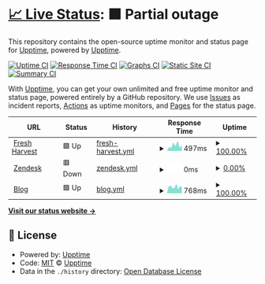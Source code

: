 # [📈 Live Status](https://upptime.github.io/upptime): <!--live status--> **🟧 Partial outage**

This repository contains the open-source uptime monitor and status page for [Upptime](https://upptime.js.org), powered by [Upptime](https://github.com/upptime/upptime).

[![Uptime CI](https://github.com/joshua-stark-freshharvest/upptime/workflows/Uptime%20CI/badge.svg)](https://github.com/joshua-stark-freshharvest/upptime/actions?query=workflow%3A%22Uptime+CI%22)
[![Response Time CI](https://github.com/joshua-stark-freshharvest/upptime/workflows/Response%20Time%20CI/badge.svg)](https://github.com/joshua-stark-freshharvest/upptime/actions?query=workflow%3A%22Response+Time+CI%22)
[![Graphs CI](https://github.com/joshua-stark-freshharvest/upptime/workflows/Graphs%20CI/badge.svg)](https://github.com/joshua-stark-freshharvest/upptime/actions?query=workflow%3A%22Graphs+CI%22)
[![Static Site CI](https://github.com/joshua-stark-freshharvest/upptime/workflows/Static%20Site%20CI/badge.svg)](https://github.com/joshua-stark-freshharvest/upptime/actions?query=workflow%3A%22Static+Site+CI%22)
[![Summary CI](https://github.com/joshua-stark-freshharvest/upptime/workflows/Summary%20CI/badge.svg)](https://github.com/joshua-stark-freshharvest/upptime/actions?query=workflow%3A%22Summary+CI%22)

With [Upptime](https://upptime.js.org), you can get your own unlimited and free uptime monitor and status page, powered entirely by a GitHub repository. We use [Issues](https://github.com/upptime/upptime/issues) as incident reports, [Actions](https://github.com/joshua-stark-freshharvest/upptime/actions) as uptime monitors, and [Pages](https://upptime.github.io/upptime) for the status page.

<!--start: status pages-->
<!-- This summary is generated by Upptime (https://github.com/upptime/upptime) -->
<!-- Do not edit this manually, your changes will be overwritten -->
<!-- prettier-ignore -->
| URL | Status | History | Response Time | Uptime |
| --- | ------ | ------- | ------------- | ------ |
| <img alt="" src="https://icons.duckduckgo.com/ip3/ecommerce.psalms.vy.technology.ico" height="13"> [Fresh Harvest](https://ecommerce.psalms.vy.technology/) | 🟩 Up | [fresh-harvest.yml](https://github.com/joshua-stark-freshharvest/upptime/commits/HEAD/history/fresh-harvest.yml) | <details><summary><img alt="Response time graph" src="./graphs/fresh-harvest/response-time-week.png" height="20"> 497ms</summary><br><a href="https://joshua-stark-freshharvest.github.io/upptime/history/fresh-harvest"><img alt="Response time 829" src="https://img.shields.io/endpoint?url=https%3A%2F%2Fraw.githubusercontent.com%2Fjoshua-stark-freshharvest%2Fupptime%2FHEAD%2Fapi%2Ffresh-harvest%2Fresponse-time.json"></a><br><a href="https://joshua-stark-freshharvest.github.io/upptime/history/fresh-harvest"><img alt="24-hour response time 533" src="https://img.shields.io/endpoint?url=https%3A%2F%2Fraw.githubusercontent.com%2Fjoshua-stark-freshharvest%2Fupptime%2FHEAD%2Fapi%2Ffresh-harvest%2Fresponse-time-day.json"></a><br><a href="https://joshua-stark-freshharvest.github.io/upptime/history/fresh-harvest"><img alt="7-day response time 497" src="https://img.shields.io/endpoint?url=https%3A%2F%2Fraw.githubusercontent.com%2Fjoshua-stark-freshharvest%2Fupptime%2FHEAD%2Fapi%2Ffresh-harvest%2Fresponse-time-week.json"></a><br><a href="https://joshua-stark-freshharvest.github.io/upptime/history/fresh-harvest"><img alt="30-day response time 657" src="https://img.shields.io/endpoint?url=https%3A%2F%2Fraw.githubusercontent.com%2Fjoshua-stark-freshharvest%2Fupptime%2FHEAD%2Fapi%2Ffresh-harvest%2Fresponse-time-month.json"></a><br><a href="https://joshua-stark-freshharvest.github.io/upptime/history/fresh-harvest"><img alt="1-year response time 786" src="https://img.shields.io/endpoint?url=https%3A%2F%2Fraw.githubusercontent.com%2Fjoshua-stark-freshharvest%2Fupptime%2FHEAD%2Fapi%2Ffresh-harvest%2Fresponse-time-year.json"></a></details> | <details><summary><a href="https://joshua-stark-freshharvest.github.io/upptime/history/fresh-harvest">100.00%</a></summary><a href="https://joshua-stark-freshharvest.github.io/upptime/history/fresh-harvest"><img alt="All-time uptime 99.89%" src="https://img.shields.io/endpoint?url=https%3A%2F%2Fraw.githubusercontent.com%2Fjoshua-stark-freshharvest%2Fupptime%2FHEAD%2Fapi%2Ffresh-harvest%2Fuptime.json"></a><br><a href="https://joshua-stark-freshharvest.github.io/upptime/history/fresh-harvest"><img alt="24-hour uptime 100.00%" src="https://img.shields.io/endpoint?url=https%3A%2F%2Fraw.githubusercontent.com%2Fjoshua-stark-freshharvest%2Fupptime%2FHEAD%2Fapi%2Ffresh-harvest%2Fuptime-day.json"></a><br><a href="https://joshua-stark-freshharvest.github.io/upptime/history/fresh-harvest"><img alt="7-day uptime 100.00%" src="https://img.shields.io/endpoint?url=https%3A%2F%2Fraw.githubusercontent.com%2Fjoshua-stark-freshharvest%2Fupptime%2FHEAD%2Fapi%2Ffresh-harvest%2Fuptime-week.json"></a><br><a href="https://joshua-stark-freshharvest.github.io/upptime/history/fresh-harvest"><img alt="30-day uptime 100.00%" src="https://img.shields.io/endpoint?url=https%3A%2F%2Fraw.githubusercontent.com%2Fjoshua-stark-freshharvest%2Fupptime%2FHEAD%2Fapi%2Ffresh-harvest%2Fuptime-month.json"></a><br><a href="https://joshua-stark-freshharvest.github.io/upptime/history/fresh-harvest"><img alt="1-year uptime 99.99%" src="https://img.shields.io/endpoint?url=https%3A%2F%2Fraw.githubusercontent.com%2Fjoshua-stark-freshharvest%2Fupptime%2FHEAD%2Fapi%2Ffresh-harvest%2Fuptime-year.json"></a></details>
| <img alt="" src="https://icons.duckduckgo.com/ip3/support.freshharvestga.com.ico" height="13"> [Zendesk](https://support.freshharvestga.com) | 🟥 Down | [zendesk.yml](https://github.com/joshua-stark-freshharvest/upptime/commits/HEAD/history/zendesk.yml) | <details><summary><img alt="Response time graph" src="./graphs/zendesk/response-time-week.png" height="20"> 0ms</summary><br><a href="https://joshua-stark-freshharvest.github.io/upptime/history/zendesk"><img alt="Response time 0" src="https://img.shields.io/endpoint?url=https%3A%2F%2Fraw.githubusercontent.com%2Fjoshua-stark-freshharvest%2Fupptime%2FHEAD%2Fapi%2Fzendesk%2Fresponse-time.json"></a><br><a href="https://joshua-stark-freshharvest.github.io/upptime/history/zendesk"><img alt="24-hour response time 0" src="https://img.shields.io/endpoint?url=https%3A%2F%2Fraw.githubusercontent.com%2Fjoshua-stark-freshharvest%2Fupptime%2FHEAD%2Fapi%2Fzendesk%2Fresponse-time-day.json"></a><br><a href="https://joshua-stark-freshharvest.github.io/upptime/history/zendesk"><img alt="7-day response time 0" src="https://img.shields.io/endpoint?url=https%3A%2F%2Fraw.githubusercontent.com%2Fjoshua-stark-freshharvest%2Fupptime%2FHEAD%2Fapi%2Fzendesk%2Fresponse-time-week.json"></a><br><a href="https://joshua-stark-freshharvest.github.io/upptime/history/zendesk"><img alt="30-day response time 0" src="https://img.shields.io/endpoint?url=https%3A%2F%2Fraw.githubusercontent.com%2Fjoshua-stark-freshharvest%2Fupptime%2FHEAD%2Fapi%2Fzendesk%2Fresponse-time-month.json"></a><br><a href="https://joshua-stark-freshharvest.github.io/upptime/history/zendesk"><img alt="1-year response time 0" src="https://img.shields.io/endpoint?url=https%3A%2F%2Fraw.githubusercontent.com%2Fjoshua-stark-freshharvest%2Fupptime%2FHEAD%2Fapi%2Fzendesk%2Fresponse-time-year.json"></a></details> | <details><summary><a href="https://joshua-stark-freshharvest.github.io/upptime/history/zendesk">0.00%</a></summary><a href="https://joshua-stark-freshharvest.github.io/upptime/history/zendesk"><img alt="All-time uptime 10.78%" src="https://img.shields.io/endpoint?url=https%3A%2F%2Fraw.githubusercontent.com%2Fjoshua-stark-freshharvest%2Fupptime%2FHEAD%2Fapi%2Fzendesk%2Fuptime.json"></a><br><a href="https://joshua-stark-freshharvest.github.io/upptime/history/zendesk"><img alt="24-hour uptime 0.00%" src="https://img.shields.io/endpoint?url=https%3A%2F%2Fraw.githubusercontent.com%2Fjoshua-stark-freshharvest%2Fupptime%2FHEAD%2Fapi%2Fzendesk%2Fuptime-day.json"></a><br><a href="https://joshua-stark-freshharvest.github.io/upptime/history/zendesk"><img alt="7-day uptime 0.00%" src="https://img.shields.io/endpoint?url=https%3A%2F%2Fraw.githubusercontent.com%2Fjoshua-stark-freshharvest%2Fupptime%2FHEAD%2Fapi%2Fzendesk%2Fuptime-week.json"></a><br><a href="https://joshua-stark-freshharvest.github.io/upptime/history/zendesk"><img alt="30-day uptime 4.67%" src="https://img.shields.io/endpoint?url=https%3A%2F%2Fraw.githubusercontent.com%2Fjoshua-stark-freshharvest%2Fupptime%2FHEAD%2Fapi%2Fzendesk%2Fuptime-month.json"></a><br><a href="https://joshua-stark-freshharvest.github.io/upptime/history/zendesk"><img alt="1-year uptime 0.00%" src="https://img.shields.io/endpoint?url=https%3A%2F%2Fraw.githubusercontent.com%2Fjoshua-stark-freshharvest%2Fupptime%2FHEAD%2Fapi%2Fzendesk%2Fuptime-year.json"></a></details>
| <img alt="" src="https://icons.duckduckgo.com/ip3/blog.freshharvestga.com.ico" height="13"> [Blog](https://blog.freshharvestga.com) | 🟩 Up | [blog.yml](https://github.com/joshua-stark-freshharvest/upptime/commits/HEAD/history/blog.yml) | <details><summary><img alt="Response time graph" src="./graphs/blog/response-time-week.png" height="20"> 768ms</summary><br><a href="https://joshua-stark-freshharvest.github.io/upptime/history/blog"><img alt="Response time 367" src="https://img.shields.io/endpoint?url=https%3A%2F%2Fraw.githubusercontent.com%2Fjoshua-stark-freshharvest%2Fupptime%2FHEAD%2Fapi%2Fblog%2Fresponse-time.json"></a><br><a href="https://joshua-stark-freshharvest.github.io/upptime/history/blog"><img alt="24-hour response time 819" src="https://img.shields.io/endpoint?url=https%3A%2F%2Fraw.githubusercontent.com%2Fjoshua-stark-freshharvest%2Fupptime%2FHEAD%2Fapi%2Fblog%2Fresponse-time-day.json"></a><br><a href="https://joshua-stark-freshharvest.github.io/upptime/history/blog"><img alt="7-day response time 768" src="https://img.shields.io/endpoint?url=https%3A%2F%2Fraw.githubusercontent.com%2Fjoshua-stark-freshharvest%2Fupptime%2FHEAD%2Fapi%2Fblog%2Fresponse-time-week.json"></a><br><a href="https://joshua-stark-freshharvest.github.io/upptime/history/blog"><img alt="30-day response time 790" src="https://img.shields.io/endpoint?url=https%3A%2F%2Fraw.githubusercontent.com%2Fjoshua-stark-freshharvest%2Fupptime%2FHEAD%2Fapi%2Fblog%2Fresponse-time-month.json"></a><br><a href="https://joshua-stark-freshharvest.github.io/upptime/history/blog"><img alt="1-year response time 381" src="https://img.shields.io/endpoint?url=https%3A%2F%2Fraw.githubusercontent.com%2Fjoshua-stark-freshharvest%2Fupptime%2FHEAD%2Fapi%2Fblog%2Fresponse-time-year.json"></a></details> | <details><summary><a href="https://joshua-stark-freshharvest.github.io/upptime/history/blog">100.00%</a></summary><a href="https://joshua-stark-freshharvest.github.io/upptime/history/blog"><img alt="All-time uptime 99.98%" src="https://img.shields.io/endpoint?url=https%3A%2F%2Fraw.githubusercontent.com%2Fjoshua-stark-freshharvest%2Fupptime%2FHEAD%2Fapi%2Fblog%2Fuptime.json"></a><br><a href="https://joshua-stark-freshharvest.github.io/upptime/history/blog"><img alt="24-hour uptime 100.00%" src="https://img.shields.io/endpoint?url=https%3A%2F%2Fraw.githubusercontent.com%2Fjoshua-stark-freshharvest%2Fupptime%2FHEAD%2Fapi%2Fblog%2Fuptime-day.json"></a><br><a href="https://joshua-stark-freshharvest.github.io/upptime/history/blog"><img alt="7-day uptime 100.00%" src="https://img.shields.io/endpoint?url=https%3A%2F%2Fraw.githubusercontent.com%2Fjoshua-stark-freshharvest%2Fupptime%2FHEAD%2Fapi%2Fblog%2Fuptime-week.json"></a><br><a href="https://joshua-stark-freshharvest.github.io/upptime/history/blog"><img alt="30-day uptime 100.00%" src="https://img.shields.io/endpoint?url=https%3A%2F%2Fraw.githubusercontent.com%2Fjoshua-stark-freshharvest%2Fupptime%2FHEAD%2Fapi%2Fblog%2Fuptime-month.json"></a><br><a href="https://joshua-stark-freshharvest.github.io/upptime/history/blog"><img alt="1-year uptime 99.97%" src="https://img.shields.io/endpoint?url=https%3A%2F%2Fraw.githubusercontent.com%2Fjoshua-stark-freshharvest%2Fupptime%2FHEAD%2Fapi%2Fblog%2Fuptime-year.json"></a></details>

<!--end: status pages-->

[**Visit our status website →**](https://upptime.github.io/upptime)

## 📄 License

- Powered by: [Upptime](https://github.com/upptime/upptime)
- Code: [MIT](./LICENSE) © [Upptime](https://upptime.js.org)
- Data in the `./history` directory: [Open Database License](https://opendatacommons.org/licenses/odbl/1-0/)
